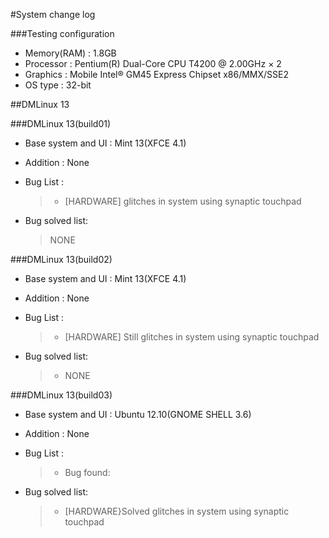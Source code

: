 #System change log


###Testing configuration 
- Memory(RAM) : 1.8GB
- Processor : Pentium(R) Dual-Core CPU T4200 @ 2.00GHz × 2 
- Graphics : Mobile Intel® GM45 Express Chipset x86/MMX/SSE2 
- OS type : 32-bit

##DMLinux 13

###DMLinux 13(build01)

- Base system and UI : Mint 13(XFCE 4.1)

- Addition : None

- Bug List :

	>- [HARDWARE] glitches in system using synaptic touchpad

- Bug solved list:
	
	>NONE


###DMLinux 13(build02)

- Base system and UI : Mint 13(XFCE 4.1)

- Addition : None

- Bug List :

	>- [HARDWARE] Still glitches in system using synaptic touchpad

- Bug solved list:
	
	>- NONE

###DMLinux 13(build03)

- Base system and UI : Ubuntu 12.10(GNOME SHELL 3.6)

- Addition : None

- Bug List :

	>- Bug found: 

- Bug solved list:
	
	>- [HARDWARE}Solved glitches in system using synaptic touchpad 




